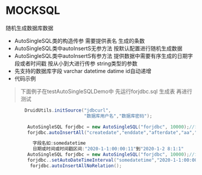 # MOCKSQL
随机生成数据库数据
- AutoSingleSQL类的构造传参 需要提供表名 生成的条数
- AutoSingleSQL类中autoInsertS无参方法 按默认配置进行随机生成数据
- AutoSingleSQL类中autoInsertS有参方法 提供数据中需要有序生成的日期字段或者时间戳 按从小到大进行传参 string类型的参数
- 先支持的数据库字段 varchar datetime datime id自动递增
- 代码示例
> 下面例子在testAutoSingleSQLDemo中 先运行forjdbc.sql 生成表 再进行测试
```java
       DruidUtils.initSource("jdbcurl",
                             "数据库用户名","数据库密码");
```
```java
        AutoSingleSQL forjdbc = new AutoSingleSQL("forjdbc", 10000);//forjdbc表中生成10000条数据
        forjdbc.autoInsertAll("createdate","enddate","afterdate","aa","bb","cc","dd");
```
```java
          字段名如:somedatetime
          日期或时间或时间戳区间:"2020-1-1:00:00:11"到"2020-1-2 8:1:1"
        AutoSingleSQL forjdbc = new AutoSingleSQL("forjdbc", 10000);//forjdbc表中生成10000条数据
        forjdbc..setAutoDateTimeInterval("somedatetime","2020-1-1:00:00:11","2020-1-2 8:1:1");
         forjdbc.autoInsertAllNoRelation();
```

 
